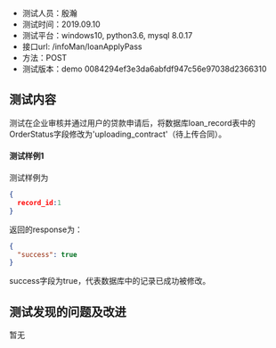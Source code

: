 + 测试人员：殷瀚
+ 测试时间：2019.09.10
+ 测试平台：windows10, python3.6, mysql 8.0.17
+ 接口url: /infoMan/loanApplyPass
+ 方法：POST
+ 测试版本：demo 0084294ef3e3da6abfdf947c56e97038d2366310

## 测试内容

测试在企业审核并通过用户的贷款申请后，将数据库loan_record表中的OrderStatus字段修改为'uploading_contract'（待上传合同）。

#### 测试样例1

测试样例为

``` json
{
  record_id:1
}
```

返回的response为：

``` json
{
  "success": true
}
```

success字段为true，代表数据库中的记录已成功被修改。

## 测试发现的问题及改进

暂无
